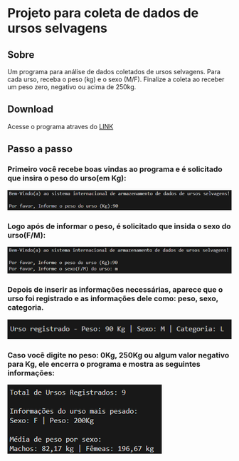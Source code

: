 # Projeto para coleta de dados de ursos selvagens

## Sobre
Um programa para análise de dados coletados de ursos selvagens.  Para cada urso, receba o peso (kg) e o sexo (M/F). Finalize a coleta ao receber um peso zero, negativo ou acima de 250kg.

## Download
Acesse o programa atraves do [LINK](/publish.rar)

## Passo a passo

### Primeiro você recebe boas vindas ao programa e é solicitado que insira o peso do urso(em Kg):
![](img/IMAGE01.png)

### Logo após de informar o peso, é solicitado que insida o sexo do urso(F/M):
![](img/IMAGE02.png)

### Depois de inserir as informações necessárias, aparece que o urso foi registrado e as informações dele como: peso, sexo, categoria.
![](img/IMAGE03.png)

### Caso você digite no peso: 0Kg, 250Kg ou algum valor negativo para Kg, ele encerra o programa e mostra as seguintes informações:
![](img/IMAGE04.png)